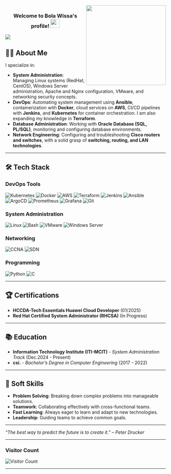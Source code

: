 <img width="250" align="right" src="https://c.tenor.com/_DOBjnGspYAAAAAM/code-coding.gif">

<h3 align="center">
  Welcome to Bola Wissa's profile!
  <img src="https://media.giphy.com/media/hvRJCLFzcasrR4ia7z/giphy.gif" width="28">
</h3>

<!-- Typing SVG by DenverCoder1 - https://github.com/DenverCoder1/readme-typing-svg -->
<p align="left">
  <a href="https://git.io/typing-svg">
    <img src="https://readme-typing-svg.herokuapp.com?font=Fira+Code&pause=1200&width=435&lines=Adding+Value+Every+Day;Learning+Something+New;Kubernetes+%26+Cloud+Enthusiast&font=Fira%20Code&size=22&color=00ff00&vCenter=true">
  </a>
</p>






## 👨‍💻 About Me

I specialize in:  
- **System Administration**: Managing Linux systems (RedHat, CentOS), Windows Server administration, Apache and Nginx configuration, VMware, and networking security concepts.  
- **DevOps**: Automating system management using **Ansible**, containerization with **Docker**, cloud services on **AWS**, CI/CD pipelines with **Jenkins**, and **Kubernetes** for container orchestration. I am also expanding my knowledge in **Terraform**.  
- **Database Administration**: Working with **Oracle Database (SQL, PL/SQL)**, monitoring and configuring database environments.  
- **Network Engineering**: Configuring and troubleshooting **Cisco routers and switches**, with a solid grasp of **switching, routing, and LAN technologies**.  


---

## 🛠️ Tech Stack

### DevOps Tools
![Kubernetes](https://img.shields.io/badge/Kubernetes-326CE5?style=for-the-badge&logo=kubernetes&logoColor=white)
![Docker](https://img.shields.io/badge/Docker-2496ED?style=for-the-badge&logo=docker&logoColor=white)
![AWS](https://img.shields.io/badge/AWS-232F3E?style=for-the-badge&logo=amazon-aws&logoColor=white)
![Terraform](https://img.shields.io/badge/Terraform-623CE4?style=for-the-badge&logo=terraform&logoColor=white)
![Jenkins](https://img.shields.io/badge/Jenkins-D24939?style=for-the-badge&logo=jenkins&logoColor=white)
![Ansible](https://img.shields.io/badge/Ansible-EE0000?style=for-the-badge&logo=ansible&logoColor=white)
![ArgoCD](https://img.shields.io/badge/ArgoCD-EF7B4D?style=for-the-badge&logo=argo&logoColor=white)
![Prometheus](https://img.shields.io/badge/Prometheus-E6522C?style=for-the-badge&logo=prometheus&logoColor=white)
![Grafana](https://img.shields.io/badge/Grafana-F46800?style=for-the-badge&logo=grafana&logoColor=white)
![Git](https://img.shields.io/badge/Git-F05032?style=for-the-badge&logo=git&logoColor=white)

### System Administration
![Linux](https://img.shields.io/badge/Linux-FCC624?style=for-the-badge&logo=linux&logoColor=black)
![Bash](https://img.shields.io/badge/Bash-4EAA25?style=for-the-badge&logo=gnu-bash&logoColor=white)
![VMware](https://img.shields.io/badge/VMware-607078?style=for-the-badge&logo=vmware&logoColor=white)
![Windows Server](https://img.shields.io/badge/Windows_Server-0078D6?style=for-the-badge&logo=windows&logoColor=white)

### Networking
![CCNA](https://img.shields.io/badge/CCNA-1BA0D7?style=for-the-badge&logo=cisco&logoColor=white)
![SDN](https://img.shields.io/badge/SDN-0085CA?style=for-the-badge&logo=opennetworking&logoColor=white)
### Programming 
![Python](https://img.shields.io/badge/Python-3776AB?style=for-the-badge&logo=python&logoColor=white) ![C](https://img.shields.io/badge/C-00599C?style=for-the-badge&logo=c&logoColor=white)
 



---

## 🏆 Certifications

- **HCCDA-Tech Essentials Huawei Cloud Developer** (01/2025)  
- **Red Hat Certified System Administrator (RHCSA)** (In Progress)  


---

## 📚 Education

- **Information Technology Institute (ITI-MCIT)** - *System Administration Track* (Dec.2024 - Present)
- **csi.** - *Bachelor’s Degree in Computer Engineering* (2017 - 2022)

---

## 🌟 Soft Skills

- **Problem Solving**: Breaking down complex problems into manageable solutions.
- **Teamwork**: Collaborating effectively with cross-functional teams.
- **Fast Learning**: Always eager to learn and adapt to new technologies.
- **Leadership**: Guiding teams to achieve common goals.

---


<p align="left">
  <i>“The best way to predict the future is to create it.” – Peter Drucker</i>
</p>

---

### Visitor Count

![Visitor Count](https://komarev.com/ghpvc/?username=ziyad-tarek1&style=flat-square)

---
